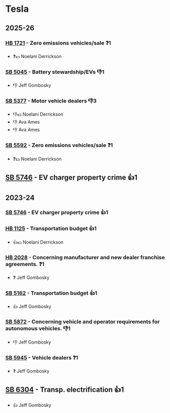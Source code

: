 # Tesla
## 2025-26

### [HB 1721](/bill/2025-26/hb/1721/) - Zero emissions vehicles/sale   ❓1
* ❓💵 Noelani Derrickson

### [SB 5045](/bill/2025-26/sb/5045/) - Battery stewardship/EVs  👎1 
* 👎 Jeff Gombosky

### [SB 5377](/bill/2025-26/sb/5377/) - Motor vehicle dealers  👎3 
* 👎💵 Noelani Derrickson
* 👎 Ava Ames
* 👎 Ava Ames

### [SB 5592](/bill/2025-26/sb/5592/) - Zero emissions vehicles/sale   ❓1
* ❓💵 Noelani Derrickson

## [SB 5746](/bill/2025-26/sb/5746/) - EV charger property crime 👍1  

## 2023-24

### [SB 5746](/bill/2023-24/sb/5746/) - EV charger property crime 👍1  

### [HB 1125](/bill/2023-24/hb/1125/) - Transportation budget 👍1  
* 👍💵 Noelani Derrickson

### [HB 2028](/bill/2023-24/hb/2028/) - Concerning manufacturer and new dealer franchise agreements.   ❓1
* ❓ Jeff Gombosky

### [SB 5162](/bill/2023-24/sb/5162/) - Transportation budget 👍1  
* 👍 Jeff Gombosky

### [SB 5872](/bill/2023-24/sb/5872/) - Concerning vehicle and operator requirements for autonomous vehicles.  👎1 
* 👎 Jeff Gombosky

### [SB 5945](/bill/2023-24/sb/5945/) - Vehicle dealers   ❓1
* ❓ Jeff Gombosky

## [SB 6304](/bill/2023-24/sb/6304/) - Transp. electrification 👍1  
* 👍 Jeff Gombosky
